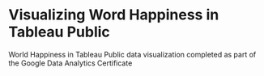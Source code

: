 # Visualizing Word Happiness in Tableau Public
World Happiness in Tableau Public data visualization completed as part of the Google Data Analytics Certificate 
